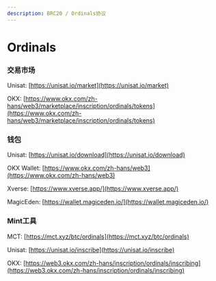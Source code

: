 ```yaml
---
description: BRC20 / Ordinals协议
---
```


# Ordinals

### 交易市场

Unisat: [https://unisat.io/market](https://unisat.io/market)

OKX: [https://www.okx.com/zh-hans/web3/marketplace/inscription/ordinals/tokens](https://www.okx.com/zh-hans/web3/marketplace/inscription/ordinals/tokens)

### 钱包

Unisat: [https://unisat.io/download](https://unisat.io/download)

OKX Wallet: [https://www.okx.com/zh-hans/web3](https://www.okx.com/zh-hans/web3)

Xverse: [https://www.xverse.app/](https://www.xverse.app/)

MagicEden: [https://wallet.magiceden.io/](https://wallet.magiceden.io/)

### Mint工具

MCT: [https://mct.xyz/btc/ordinals](https://mct.xyz/btc/ordinals)

Unisat: [https://unisat.io/inscribe](https://unisat.io/inscribe)

OKX: [https://web3.okx.com/zh-hans/inscription/ordinals/inscribing](https://web3.okx.com/zh-hans/inscription/ordinals/inscribing)


